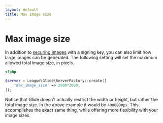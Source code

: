 ```yaml
---
layout: default
title: Max image size
---
```


# Max image size

In addition to [securing images](/config/secure-images/) with a signing key, you can also limit how large images can be generated. The following setting will set the maximum allowed total image size, in pixels.

~~~ php
<?php

$server = League\Glide\ServerFactory::create([
    'max_image_size' => 2000*2000,
]);
~~~

Notice that Glide doesn't actually restrict the width or height, but rather the total image size. In the above example it would be `4000000px`. This accomplishes the exact same thing, while offering more flexibility with your image sizes.